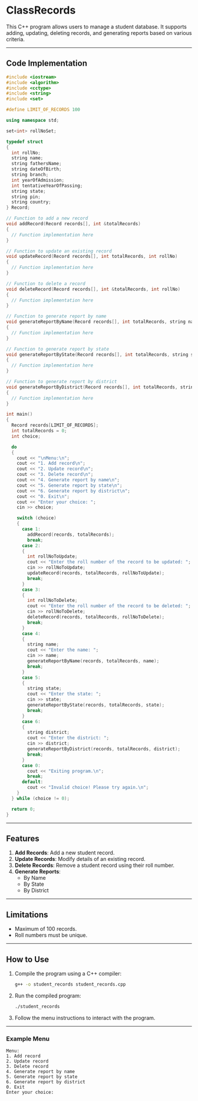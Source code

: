 # ClassRecords
This C++ program allows users to manage a student database. It supports adding, updating, deleting records, and generating reports based on various criteria.

---

## Code Implementation

```cpp
#include <iostream>
#include <algorithm>
#include <cctype>
#include <string>
#include <set>

#define LIMIT_OF_RECORDS 100

using namespace std;

set<int> rollNoSet;

typedef struct 
{
  int rollNo;
  string name;
  string fathersName;
  string dateOfBirth;
  string branch;
  int yearOfAdmission;
  int tentativeYearOfPassing;
  string state;
  string pin;
  string country;
} Record;

// Function to add a new record
void addRecord(Record records[], int &totalRecords)
{
  // Function implementation here
}

// Function to update an existing record
void updateRecord(Record records[], int totalRecords, int rollNo)
{
  // Function implementation here
}

// Function to delete a record
void deleteRecord(Record records[], int &totalRecords, int rollNo)
{
  // Function implementation here
}

// Function to generate report by name
void generateReportByName(Record records[], int totalRecords, string name)
{
  // Function implementation here
}

// Function to generate report by state
void generateReportByState(Record records[], int totalRecords, string state)
{
  // Function implementation here
}

// Function to generate report by district
void generateReportByDistrict(Record records[], int totalRecords, string district)
{
  // Function implementation here
}

int main()
{
  Record records[LIMIT_OF_RECORDS];
  int totalRecords = 0;
  int choice;

  do
  {
    cout << "\nMenu:\n";
    cout << "1. Add record\n";
    cout << "2. Update record\n";
    cout << "3. Delete record\n";
    cout << "4. Generate report by name\n";
    cout << "5. Generate report by state\n";
    cout << "6. Generate report by district\n";
    cout << "0. Exit\n";
    cout << "Enter your choice: ";
    cin >> choice;

    switch (choice)
    {
      case 1:
        addRecord(records, totalRecords);
        break;
      case 2:
      {
        int rollNoToUpdate;
        cout << "Enter the roll number of the record to be updated: ";
        cin >> rollNoToUpdate;
        updateRecord(records, totalRecords, rollNoToUpdate);
        break;
      }
      case 3:
      {
        int rollNoToDelete;
        cout << "Enter the roll number of the record to be deleted: ";
        cin >> rollNoToDelete;
        deleteRecord(records, totalRecords, rollNoToDelete);
        break;
      }
      case 4:
      {
        string name;
        cout << "Enter the name: ";
        cin >> name;
        generateReportByName(records, totalRecords, name);
        break;
      }
      case 5:
      {
        string state;
        cout << "Enter the state: ";
        cin >> state;
        generateReportByState(records, totalRecords, state);
        break;
      }
      case 6:
      {
        string district;
        cout << "Enter the district: ";
        cin >> district;
        generateReportByDistrict(records, totalRecords, district);
        break;
      }
      case 0:
        cout << "Exiting program.\n";
        break;
      default:
        cout << "Invalid choice! Please try again.\n";
    }
  } while (choice != 0);

  return 0;
}
```

---

## Features

1. **Add Records**: Add a new student record.
2. **Update Records**: Modify details of an existing record.
3. **Delete Records**: Remove a student record using their roll number.
4. **Generate Reports**:
   - By Name
   - By State
   - By District

---

## Limitations

- Maximum of 100 records.
- Roll numbers must be unique.

---

## How to Use

1. Compile the program using a C++ compiler:
   ```bash
   g++ -o student_records student_records.cpp
   ```
2. Run the compiled program:
   ```bash
   ./student_records
   ```
3. Follow the menu instructions to interact with the program.

---

### Example Menu

```
Menu:
1. Add record
2. Update record
3. Delete record
4. Generate report by name
5. Generate report by state
6. Generate report by district
0. Exit
Enter your choice:
```
